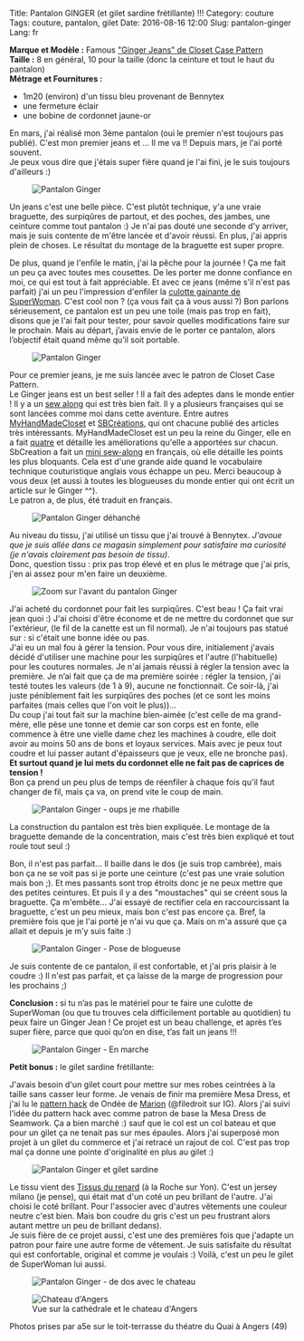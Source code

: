 Title: Pantalon GINGER (et gilet sardine frétillante) !!!
Category: couture
Tags: couture, pantalon, gilet
Date: 2016-08-16 12:00
Slug: pantalon-ginger
Lang: fr

**Marque et Modèle :** Famous ["Ginger Jeans" de Closet Case Pattern](http://store.closetcasefiles.com/products/ginger-skinny-jeans-pattern?variant=3109793091)<br>
**Taille :** 8 en général, 10 pour la taille (donc la ceinture et tout le haut du pantalon)<br>
**Métrage et Fournitures :** <br>
- 1m20  (environ) d'un tissu bleu provenant de Bennytex<br>
- une fermeture éclair<br>
- une bobine de cordonnet jaune-or<br> 

En mars, j'ai réalisé mon 3ème pantalon (oui le premier n'est toujours pas publié). C'est mon premier jeans et ... Il me va !! Depuis mars, je l'ai porté souvent.<br>
Je peux vous dire que j'étais super fière quand je l'ai fini, je le suis toujours d'ailleurs :) 

<figure>
	<img src="/images/Ginger1-Pants.JPG" alt="Pantalon Ginger">
</figure>

Un jeans c'est une belle pièce. C'est plutôt technique, y'a une vraie braguette, des surpiqûres de partout, et des poches, des jambes, une ceinture comme tout pantalon :)
Je n'ai pas douté une seconde d'y arriver, mais je suis contente de m'être lancée et d'avoir réussi. En plus, j'ai appris plein de choses. Le résultat du montage de la braguette est super propre. 



De plus, quand je l'enfile le matin, j'ai la pêche pour la journée ! Ça me fait un peu ça avec toutes mes cousettes. De les porter me donne confiance en moi, ce qui est tout à fait appréciable. Et avec ce jeans (même s'il n'est pas parfait) j'ai un peu l'impression d'enfiler la [culotte gainante de SuperWoman](http://monsieurpopcorn.com/wp-content/uploads/2015/12/Les-wonderwomen-aussi-mettent-une-culotte-gainante-site-mpc-mathou-un-crayon-dhumeur.jpg). C'est cool non ? (ça vous fait ça à vous aussi ?)
Bon parlons sérieusement, ce pantalon est un peu une toile (mais pas trop en fait), disons que je l'ai fait pour tester, pour savoir quelles modifications faire sur le prochain. Mais au départ, j’avais envie de le porter ce pantalon, alors l’objectif était quand même qu’il soit portable.

<figure>
	<img src="/images/Ginger1-Face.JPG" alt="Pantalon Ginger">
</figure>

Pour ce premier jeans, je me suis lancée avec le patron de Closet Case Pattern. <br>
Le Ginger jeans est un best seller ! Il a fait des adeptes dans le monde entier ! 
Il y a un [sew along](http://closetcasefiles.com/ginger-jeans-sewalong/) qui est très bien fait. 
Il y a plusieurs françaises qui se sont lancées comme moi dans cette aventure. Entre autres [MyHandMadeCloset](https://myhandmadecloset.wordpress.com/) et [SBCréations](https://sbcreationscouture.wordpress.com/), qui ont chacune publié des articles très intéressants. MyHandMadeCloset est un peu la reine du Ginger, elle en a fait [quatre](https://myhandmadecloset.wordpress.com/2015/12/03/ginger-4eme-et-fin/) et détaille les améliorations qu'elle a apportées sur chacun. SbCreation a fait un [mini sew-along](https://sbcreationscouture.wordpress.com/2015/01/18/ginger-les-differentes-etapes-couture/) en français, où elle détaille les points les plus bloquants. Cela est d'une grande aide quand le vocabulaire technique couturistique anglais vous échappe un peu. Merci beaucoup à vous deux (et aussi à toutes les blogueuses du monde entier qui ont écrit un article sur le Ginger ^^).<br>
Le patron a, de plus, été traduit en français. 

<figure>
	<img src="/images/Ginger1-dehanche.JPG" alt="Pantalon Ginger déhanché">
</figure>

Au niveau du tissu, j'ai utilisé un tissu que j'ai trouvé à Bennytex. *J'avoue que je suis allée dans ce magasin simplement pour satisfaire ma curiosité (je n'avais clairement pas besoin de tissu)*.<br>
Donc, question tissu : prix pas trop élevé et en plus le métrage que j'ai pris, j'en ai assez pour m'en faire un deuxième. 

<figure>
	<img src="/images/Ginger1-zoom.JPG" alt="Zoom sur l'avant du pantalon Ginger">
</figure>

J'ai acheté du cordonnet pour fait les surpiqûres. C'est beau ! Ça fait vrai jean quoi :) J'ai choisi d'être économe et de ne mettre du cordonnet que sur l'extérieur, (le fil de la canette est un fil normal). Je n'ai toujours pas statué sur : si c'était une bonne idée ou pas.<br>
J'ai eu un mal fou à gérer la tension. Pour vous dire, initialement j'avais décidé d'utiliser une machine pour les surpiqûres et l'autre (l'habituelle) pour les coutures normales. Je n'ai jamais réussi à régler la tension avec la première. Je n’ai fait que ça de ma première soirée : régler la tension, j'ai testé toutes les valeurs (de 1 à 9), aucune ne fonctionnait. Ce soir-là, j'ai juste péniblement fait les surpiqûres des poches (et ce sont les moins parfaites (mais celles que l'on voit le plus))...<br>
Du coup j'ai tout fait sur la machine bien-aimée (c'est celle de ma grand-mère, elle pèse une tonne et demie car son corps est en fonte, elle commence à être une vielle dame chez les machines à coudre, elle doit avoir au moins 50 ans de bons et loyaux services. Mais avec je peux tout coudre et lui passer autant d'épaisseurs que je veux, elle ne bronche pas). **Et surtout quand je lui mets du cordonnet elle ne fait pas de caprices de tension !**<br>
Bon ça prend un peu plus de temps de réenfiler à chaque fois qu'il faut changer de fil, mais ça va, on prend vite le coup de main. 

<figure>
	<img src="/images/Ginger1-bouton.JPG" alt="Pantalon Ginger - oups je me rhabille">
</figure>

La construction du pantalon est très bien expliquée. Le montage de la braguette demande de la concentration, mais c'est très bien expliqué et tout roule tout seul :) 

Bon, il n'est pas parfait... Il baille dans le dos (je suis trop cambrée), mais bon ça ne se voit pas si je porte une ceinture (c'est pas une vraie solution mais bon ;). Et mes passants sont trop étroits donc je ne peux mettre que des petites ceintures. 
Et puis il y a des "moustaches" qui se créent sous la braguette. Ça m'embête... J'ai essayé de rectifier cela en raccourcissant la braguette, c'est un peu mieux, mais bon c'est pas encore ça. Bref, la première fois que je l'ai porté je n'ai vu que ça. Mais on m'a assuré que ça allait et depuis je m'y suis faite :)

<figure>
	<img src="/images/Ginger1-blogueuse.JPG" alt="Pantalon Ginger - Pose de blogueuse">
</figure>

Je suis contente de ce pantalon, il est confortable, et j'ai pris plaisir à le coudre :) Il n'est pas parfait, et ça laisse de la marge de progression pour les prochains ;)

**Conclusion :** si tu n’as pas le matériel pour te faire une culotte de SuperWoman (ou que tu trouves cela difficilement portable au quotidien) tu peux faire un Ginger Jean ! Ce projet est un beau challenge, et après t’es super fière, parce que quoi qu’on en dise, t’as fait un jeans !!!

<figure>
	<img src="/images/Ginger1-marche.JPG" alt="Pantalon Ginger - En marche">
</figure>

**Petit bonus :** le gilet sardine frétillante:

 J'avais besoin d'un gilet court pour mettre sur mes robes ceintrées à la taille sans casser leur forme. Je venais de finir ma première Mesa Dress, et j'ai lu le [pattern hack](http://filesdroit9.canalblog.com/archives/2015/05/24/32108005.html) de Ondée de [Marion](http://filesdroit9.canalblog.com/) (@filedroit sur IG). Alors j'ai suivi l'idée du pattern hack avec comme patron de base la Mesa Dress de Seamwork. Ça a bien marché :) sauf que le col est un col bateau et que pour un gilet ça ne tenait pas sur mes épaules. Alors j'ai superposé mon projet à un gilet du commerce et j'ai retracé un rajout de col. C'est pas trop mal ça donne une pointe d'originalité en plus au gilet :)

<figure>
	<img src="/images/Ginger1-zom2.JPG" alt="Pantalon Ginger et gilet sardine">
</figure>

 Le tissu vient des [Tissus du renard](http://www.tissusdurenard.fr/) (à la Roche sur Yon). C'est un jersey milano (je pense), qui était mat d'un coté un peu brillant de l'autre. J'ai choisi le coté brillant. Pour l'associer avec d'autres vêtements une couleur neutre c'est bien. Mais bon coudre du gris c'est un peu frustrant alors autant mettre un peu de brillant dedans).<br>
 Je suis fière de ce projet aussi, c'est une des premières fois que j'adapte un patron pour faire une autre forme de vêtement. Je suis satisfaite du résultat qui est confortable, original et comme je voulais :)
 Voilà, c'est un peu le gilet de SuperWoman lui aussi. 
<figure>
	<img src="/images/Ginger1-chateau.JPG" alt="Pantalon Ginger - de dos avec le chateau">
</figure>

<figure>
	<img src="/images/Ginger1-Angers.JPG" alt="Chateau d'Angers">
	<figcaption>Vue sur la cathédrale et le chateau d'Angers</figcaption>
</figure>

Photos prises par a5e sur le toit-terrasse du théatre du Quai à Angers (49)